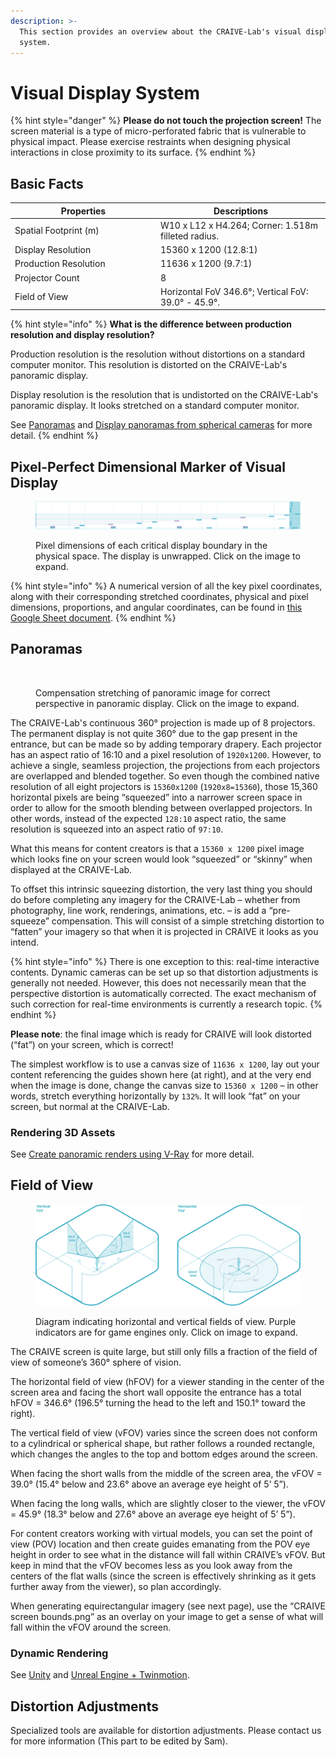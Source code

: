 ```yaml
---
description: >-
  This section provides an overview about the CRAIVE-Lab's visual display
  system.
---
```


# Visual Display System

{% hint style="danger" %}
**Please do not touch the projection screen!** The screen material is a type of micro-perforated fabric that is vulnerable to physical impact. Please exercise restraints when designing physical interactions in close proximity to its surface.&#x20;
{% endhint %}

## Basic Facts

<table><thead><tr><th width="219">Properties</th><th>Descriptions</th></tr></thead><tbody><tr><td>Spatial Footprint (m)</td><td>W10 x L12 x H4.264; Corner: 1.518m filleted radius.</td></tr><tr><td>Display Resolution</td><td>15360 x 1200 (12.8:1)</td></tr><tr><td>Production Resolution</td><td>11636 x 1200 (9.7:1)</td></tr><tr><td>Projector Count</td><td>8</td></tr><tr><td>Field of View</td><td>Horizontal FoV 346.6°; Vertical FoV: 39.0° - 45.9°. </td></tr></tbody></table>

{% hint style="info" %}
**What is the difference between production resolution and display resolution?**

Production resolution is the resolution without distortions on a standard computer monitor. This resolution is distorted on the CRAIVE-Lab's panoramic display.&#x20;

Display resolution is the resolution that is undistorted on the CRAIVE-Lab's panoramic display. It looks stretched on a standard computer monitor.

See [Panoramas](visual-display-system.md#panoramas) and [Display panoramas from spherical cameras](../examples/5.-display-panorama-from-spherical-camera.md) for more detail.
{% endhint %}

## Pixel-Perfect Dimensional Marker of Visual Display

<figure><img src="../.gitbook/assets/dimensions.png" alt=""><figcaption><p>Pixel dimensions of each critical display boundary in the physical space. The display is unwrapped. Click on the image to expand.</p></figcaption></figure>

{% hint style="info" %}
A numerical version of all the key pixel coordinates, along with their corresponding stretched coordinates, physical and pixel dimensions, proportions, and angular coordinates, can be found in [this Google Sheet document](https://docs.google.com/spreadsheets/d/13L-cFcvPIDc2OT34PLLkPOo-239FWXvqXio3jRufNsQ/edit?usp=sharing).
{% endhint %}

## Panoramas&#x20;

<figure><img src="../.gitbook/assets/panorama.png" alt=""><figcaption><p>Compensation stretching of panoramic image for correct perspective in panoramic display. Click on the image to expand.</p></figcaption></figure>

The CRAIVE-Lab's continuous 360° projection is made up of 8 projectors. The permanent display is not quite 360° due to the gap present in the entrance, but can be made so by adding temporary drapery. Each projector has an aspect ratio of 16:10 and a pixel resolution of `1920x1200`. However, to achieve a single, seamless projection, the projections from each projectors are overlapped and blended together. So even though the combined native resolution of all eight projectors is `15360x1200` (`1920x8=15360`), those 15,360 horizontal pixels are being “squeezed” into a narrower screen space in order to allow for the smooth blending between overlapped projectors. In other words, instead of the expected `128:10` aspect ratio, the same resolution is squeezed into an aspect ratio of `97:10`.&#x20;

What this means for content creators is that a `15360 x 1200` pixel image which looks fine on your screen would look “squeezed” or “skinny” when displayed at the CRAIVE-Lab.&#x20;

To offset this intrinsic squeezing distortion, the very last thing you should do before completing any imagery for the CRAIVE-Lab – whether from photography, line work, renderings, animations, etc. – is add a “pre-squeeze” compensation. This will consist of a simple stretching distortion to “fatten” your imagery so that when it is projected in CRAIVE it looks as you intend.&#x20;

{% hint style="info" %}
There is one exception to this: real-time interactive contents. Dynamic cameras can be set up so that distortion adjustments is generally not needed. However, this does not necessarily mean that the perspective distortion is automatically corrected. The exact mechanism of such correction for real-time environments is currently a research topic.
{% endhint %}

**Please note**: the final image which is ready for CRAIVE will look distorted (“fat”) on your screen, which is correct!&#x20;

The simplest workflow is to use a canvas size of `11636 x 1200`, lay out your content referencing the guides shown here (at right), and at the very end when the image is done, change the canvas size to `15360 x 1200` – in other words, stretch everything horizontally by `132%`. It will look “fat” on your screen, but normal at the CRAIVE-Lab.

### Rendering 3D Assets

See [Create panoramic renders using V-Ray](../examples/6.-rendering-panorama.md) for more detail.

## Field of View

<figure><img src="../.gitbook/assets/fovs.png" alt=""><figcaption><p>Diagram indicating horizontal and vertical fields of view. Purple indicators are for game engines only. Click on image to expand.</p></figcaption></figure>

The CRAIVE screen is quite large, but still only fills a fraction of the field of view of someone’s 360° sphere of vision.&#x20;

The horizontal field of view (hFOV) for a viewer standing in the center of the screen area and facing the short wall opposite the entrance has a total hFOV = 346.6° (196.5° turning the head to the left and 150.1° toward the right).&#x20;

The vertical field of view (vFOV) varies since the screen does not conform to a cylindrical or spherical shape, but rather follows a rounded rectangle, which changes the angles to the top and bottom edges around the screen.&#x20;

When facing the short walls from the middle of the screen area, the vFOV = 39.0° (15.4° below and 23.6° above an average eye height of 5’ 5”).&#x20;

When facing the long walls, which are slightly closer to the viewer, the vFOV = 45.9° (18.3° below and 27.6° above an average eye height of 5’ 5”).&#x20;

For content creators working with virtual models, you can set the point of view (POV) location and then create guides emanating from the POV eye height in order to see what in the distance will fall within CRAIVE’s vFOV. But keep in mind that the vFOV becomes less as you look away from the centers of the flat walls (since the screen is effectively shrinking as it gets further away from the viewer), so plan accordingly.&#x20;

When generating equirectangular imagery (see next page), use the “CRAIVE screen bounds.png” as an overlay on your image to get a sense of what will fall within the vFOV around the screen.

### Dynamic Rendering

See [Unity](../software/unity.md) and [Unreal Engine + Twinmotion](../software/unreal-engine-coming-mar-2024.md).

## Distortion Adjustments&#x20;

Specialized tools are available for distortion adjustments. Please contact us for more information (This part to be edited by Sam).

##
